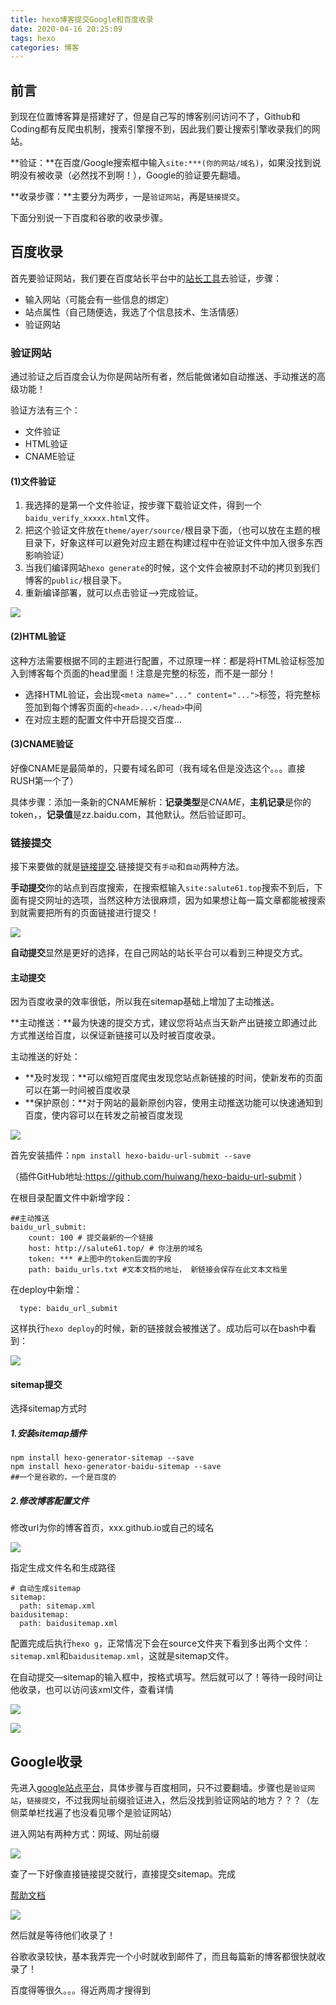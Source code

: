 ```yaml
---
title: hexo博客提交Google和百度收录
date: 2020-04-16 20:25:09
tags: hexo
categories: 博客
---
```


## 前言

到现在位置博客算是搭建好了，但是自己写的博客别问访问不了，Github和Coding都有反爬虫机制，搜索引擎搜不到，因此我们要让搜索引擎收录我们的网站。

**验证：**在百度/Google搜索框中输入`site:***(你的网站/域名)`，如果没找到说明没有被收录（必然找不到啊！），Google的验证要先翻墙。

**收录步骤：**主要分为两步，一是`验证网站`，再是`链接提交`。

下面分别说一下百度和谷歌的收录步骤。

<!--more-->

## 百度收录

首先要验证网站，我们要在百度站长平台中的[站长工具](http://zhanzhang.baidu.com/dashboard/index)去验证，步骤：

- 输入网站（可能会有一些信息的绑定）
- 站点属性（自己随便选，我选了个信息技术、生活情感）
- 验证网站

### 验证网站

通过验证之后百度会认为你是网站所有者，然后能做诸如自动推送、手动推送的高级功能！

验证方法有三个：

- 文件验证
- HTML验证
- CNAME验证

#### (1)文件验证

1. 我选择的是第一个文件验证，按步骤下载验证文件，得到一个`baidu_verify_xxxxx.html`文件。
2. 把这个验证文件放在`theme/ayer/source/`根目录下面，（也可以放在主题的根目录下，好象这样可以避免对应主题在构建过程中在验证文件中加入很多东西影响验证）
3. 当我们编译网站`hexo generate`的时候，这个文件会被原封不动的拷贝到我们博客的`public/`根目录下。
4. 重新编译部署，就可以点击验证—>完成验证。

![](https://ae01.alicdn.com/kf/H3f8b0c4effb8448fabe53d2ea3b6b81bU.png)



#### (2)HTML验证

这种方法需要根据不同的主题进行配置，不过原理一样：都是将HTML验证标签加入到博客每个页面的head里面！注意是完整的标签，而不是一部分！

- 选择HTML验证，会出现`<meta name="..." content="...">`标签，将完整标签加到每个博客页面的`<head>...</head>`中间
- 在对应主题的配置文件中开启提交百度...

#### (3)CNAME验证

好像CNAME是最简单的，只要有域名即可（我有域名但是没选这个。。。直接RUSH第一个了）

具体步骤：添加一条新的CNAME解析：**记录类型**是*CNAME*，**主机记录**是你的token，，**记录值**是zz.baidu.com，其他默认。然后验证即可。

### 链接提交

接下来要做的就是[链接提交](http://zhanzhang.baidu.com/linksubmit/index).链接提交有`手动`和`自动`两种方法。

**手动提交**你的站点到百度搜索，在搜索框输入`site:salute61.top`搜索不到后，下面有提交网址的选项，当然这种方法很麻烦，因为如果想让每一篇文章都能被搜索到就需要把所有的页面链接进行提交！

![](https://ae01.alicdn.com/kf/H2f7b18d9dd414a85a741d4d770e3a3fdS.png)

**自动提交**显然是更好的选择，在自己网站的站长平台可以看到三种提交方式。

#### 主动提交

因为百度收录的效率很低，所以我在sitemap基础上增加了主动推送。

**主动推送：**最为快速的提交方式，建议您将站点当天新产出链接立即通过此方式推送给百度，以保证新链接可以及时被百度收录。

主动推送的好处：

- **及时发现：**可以缩短百度爬虫发现您站点新链接的时间，使新发布的页面可以在第一时间被百度收录
- **保护原创：**对于网站的最新原创内容，使用主动推送功能可以快速通知到百度，使内容可以在转发之前被百度发现

![](https://ae01.alicdn.com/kf/H03bfde373cab4943b4d6b91a6af11d7cb.png)

首先安装插件：`npm install hexo-baidu-url-submit --save`

（插件GitHub地址:https://github.com/huiwang/hexo-baidu-url-submit ）

在根目录配置文件中新增字段：

```
##主动推送
baidu_url_submit: 
    count: 100 # 提交最新的一个链接
    host: http://salute61.top/ # 你注册的域名
    token: *** #上图中的token后面的字段
    path: baidu_urls.txt #文本文档的地址， 新链接会保存在此文本文档里
```

在deploy中新增：

```
  type: baidu_url_submit
```

这样执行`hexo deploy`的时候，新的链接就会被推送了。成功后可以在bash中看到：

![](https://ae01.alicdn.com/kf/Hb6a1d85346784508ab5bfc8eccff0f5fB.png)



#### sitemap提交

选择sitemap方式时

##### 1.安装sitemap插件

```
npm install hexo-generator-sitemap --save
npm install hexo-generator-baidu-sitemap --save
##一个是谷歌的，一个是百度的
```

##### 2.修改博客配置文件

修改url为你的博客首页，xxx.github.io或自己的域名

![](https://ae01.alicdn.com/kf/Hca76c42e1527487185a2fb4f31062e79O.png)

指定生成文件名和生成路径

```
# 自动生成sitemap
sitemap: 
  path: sitemap.xml
baidusitemap: 
  path: baidusitemap.xml
```

配置完成后执行`hexo g`，正常情况下会在source文件夹下看到多出两个文件：`sitemap.xml`和`baidusitemap.xml`，这就是sitemap文件。

在自动提交—sitemap的输入框中，按格式填写。然后就可以了！等待一段时间让他收录，也可以访问该xml文件，查看详情

![](https://ae01.alicdn.com/kf/H2ebfe3c5ab864cec938269a41b520a96S.png)

![](https://pic.downk.cc/item/5ea4f3d1c2a9a83be58d3506.png)

## Google收录

先进入[google站点平台](https://www.google.com/webmasters/tools/home?hl=zh-CN)，具体步骤与百度相同，只不过要翻墙。步骤也是`验证网站`，`链接提交`，不过我网址前缀验证进入，然后没找到验证网站的地方？？？（左侧菜单栏找遍了也没看见哪个是验证网站）

进入网站有两种方式：网域、网址前缀

![](https://ae01.alicdn.com/kf/Hde6a7df83385422fbbfc930a1da6d983Y.jpg)

查了一下好像直接链接提交就行，直接提交sitemap。完成

[帮助文档](https://support.google.com/webmasters/answer/183669?hl=zh-Hans)

![](https://ae01.alicdn.com/kf/Hc2b4ff8fb80342a489a7e889936a6d70M.png)



然后就是等待他们收录了！

谷歌收录较快，基本我弄完一个小时就收到邮件了，而且每篇新的博客都很快就收录了！

百度得等很久。。。得近两周才搜得到